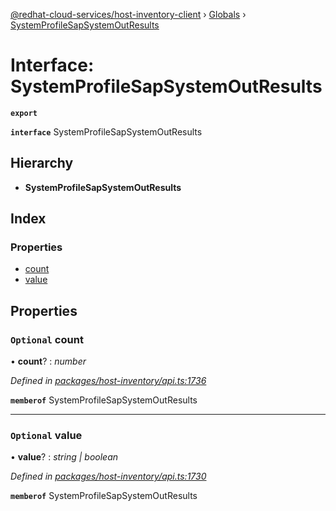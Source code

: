 [@redhat-cloud-services/host-inventory-client](../README.md) › [Globals](../globals.md) › [SystemProfileSapSystemOutResults](systemprofilesapsystemoutresults.md)

# Interface: SystemProfileSapSystemOutResults

**`export`** 

**`interface`** SystemProfileSapSystemOutResults

## Hierarchy

* **SystemProfileSapSystemOutResults**

## Index

### Properties

* [count](systemprofilesapsystemoutresults.md#optional-count)
* [value](systemprofilesapsystemoutresults.md#optional-value)

## Properties

### `Optional` count

• **count**? : *number*

*Defined in [packages/host-inventory/api.ts:1736](https://github.com/RedHatInsights/javascript-clients/blob/master/packages/host-inventory/api.ts#L1736)*

**`memberof`** SystemProfileSapSystemOutResults

___

### `Optional` value

• **value**? : *string | boolean*

*Defined in [packages/host-inventory/api.ts:1730](https://github.com/RedHatInsights/javascript-clients/blob/master/packages/host-inventory/api.ts#L1730)*

**`memberof`** SystemProfileSapSystemOutResults
